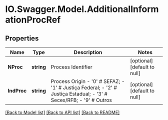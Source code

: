 # IO.Swagger.Model.AdditionalInformationProcRef
## Properties

Name | Type | Description | Notes
------------ | ------------- | ------------- | -------------
**NProc** | **string** | Process Identifier | [optional] [default to null]
**IndProc** | **string** | Process Origin - &#39;0&#39; # SEFAZ; - &#39;1&#39; # Justiça Federal; - &#39;2&#39; # Justiça Estadual; - &#39;3&#39; # Secex/RFB; - &#39;9&#39; # Outros  | [optional] [default to null]

[[Back to Model list]](../README.md#documentation-for-models) [[Back to API list]](../README.md#documentation-for-api-endpoints) [[Back to README]](../README.md)

